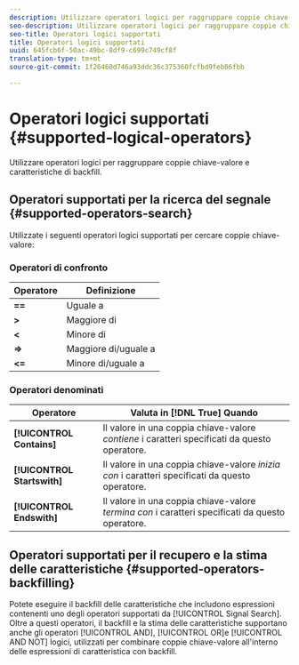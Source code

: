 ```yaml
---
description: Utilizzare operatori logici per raggruppare coppie chiave-valore e caratteristiche di backfill.
seo-description: Utilizzare operatori logici per raggruppare coppie chiave-valore e caratteristiche di backfill.
seo-title: Operatori logici supportati
title: Operatori logici supportati
uuid: 645fcb6f-50ac-49bc-8df9-c699c749cf8f
translation-type: tm+mt
source-git-commit: 1f26460d746a93ddc36c375360fcfbd9feb06fbb

---
```



# Operatori logici supportati {#supported-logical-operators}

Utilizzare operatori logici per raggruppare coppie chiave-valore e caratteristiche di backfill.

## Operatori supportati per la ricerca del segnale {#supported-operators-search}

Utilizzate i seguenti operatori logici supportati per cercare coppie chiave-valore:

### Operatori di confronto

| Operatore | Definizione |
|---|---|
| **==** | Uguale a |
| **&gt;** | Maggiore di |
| **&lt;** | Minore di |
| **=&gt;** | Maggiore di/uguale a |
| **&lt;=** | Minore di/uguale a |

### Operatori denominati

| Operatore | Valuta in [!DNL True] Quando |
|---|---|
| **[!UICONTROL Contains]** | Il valore in una coppia chiave-valore *contiene* i caratteri specificati da questo operatore. |
| **[!UICONTROL Startswith]** | Il valore in una coppia chiave-valore *inizia con* i caratteri specificati da questo operatore. |
| **[!UICONTROL Endswith]** | Il valore in una coppia chiave-valore *termina con* i caratteri specificati da questo operatore. |

## Operatori supportati per il recupero e la stima delle caratteristiche {#supported-operators-backfilling}

Potete eseguire il backfill delle caratteristiche che includono espressioni contenenti uno degli operatori supportati da [!UICONTROL Signal Search]. Oltre a questi operatori, il backfill e la stima delle caratteristiche supportano anche gli operatori [!UICONTROL AND], [!UICONTROL OR]e [!UICONTROL AND NOT] logici, utilizzati per combinare coppie chiave-valore all'interno delle espressioni di caratteristica con backfill.